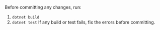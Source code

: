 Before committing any changes, run:
1. `dotnet build`
2. `dotnet test`
If any build or test fails, fix the errors before committing.
